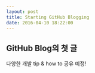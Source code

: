 ```yaml
---
layout: post
title: Starting GitHub Blogging
date: 2016-04-10 18:22:00
---
```


## GitHub Blog의 첫 글
다양한 개발 tip & how to 공유 예정!
